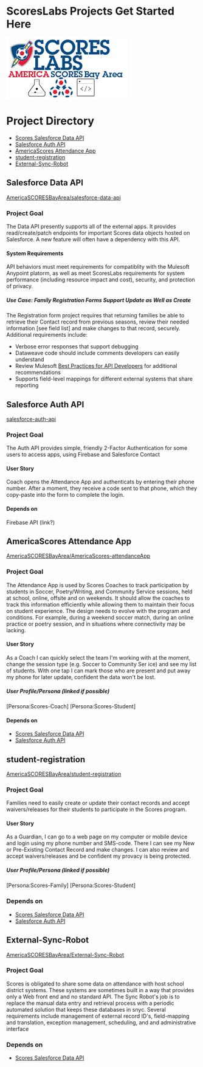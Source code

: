 # ScoresLabs Projects Get Started Here
![scoreslabs](images/ScoresLabs_logo_v3@0.25x.png)

# Project Directory
- [Scores Salesforce Data API](#Scores-Salesforce-Data-API)
- [Salesforce Auth API](#Salesforce-Auth-API)
- [AmericaScores Attendance App](#AmericaScores-attendanceApp)
- [student-registration](#student-registration)
- [External-Sync-Robot](#External-Sync-Robot)

## Salesforce Data API
[AmericaSCORESBayArea/salesforce-data-api](https://github.com/AmericaSCORESBayArea/salesforce-data-api)
### Project Goal
The Data API presently supports all of the external apps. It provides read/create/patch endpoints for important Scores data objects hosted on Salesforce. A new feature will often have a dependency with this API.
#### System Requirements
API behaviors must meet requirements for compatiblity with the Mulesoft Anypoint platorm, as well as meet ScoresLabs requirements for system performance (including resource impact and cost), security, and protection of privacy.
##### Use Case: Family Registration Forms Support Update as Well as Create
The Registration form project requires that returning families be able to retrieve their Contact record from previous seasons, review their needed information [see field list] and make changes to that record, securely.
Additional requirements include:
- Verbose error responses that support debugging
- Dataweave code should include comments developers can easily understand
- Review Mulesoft [Best Practices for API Developers](https://www.mulesoft.com/resources/api/development-best-practices) for additional recommendations
- Supports field-level mappings for different external systems that share reporting

## Salesforce Auth API
[salesforce-auth-api](https://github.com/AmericaSCORESBayArea/salesforce-auth-api)
### Project Goal
The Auth API provides simple, friendly 2-Factor Authentication for some users to access apps, using Firebase and Salesforce Contact
#### User Story
Coach opens the Attendance App and authenticats by entering their phone number. After a moment, they receive a code sent to that phone, which they copy-paste into the form to complete the login.
#### Depends on
Firebase API (link?)

## AmericaScores Attendance App
[AmericaSCORESBayArea/AmericaScores-attendanceApp](https://github.com/AmericaSCORESBayArea/AmericaScores-attendanceApp)
### Project Goal
The Attendance App is used by Scores Coaches to track participation by students in Soccer, Poetry/Writing, and Community Service sessions, held at school, online, offsite and on weekends.
It should allow the coaches to track this information efficiently while allowing them to maintain their focus on student experience. The design needs to evolve with the program and conditions. For example, during a weekend soccer match, during an online practice or poetry session, and in situations where connectivity may be lacking.
#### User Story
As a Coach I can quickly select the team I'm working with at the moment, change the session type (e.g. Soccer to Community Ser ice) and see my list of students. With one tap I can mark those who are present and put away my phone for later update, confident the data won't be lost.
##### User Profile/Persona (linked if possible)
[Persona:Scores-Coach]
[Persona:Scores-Student]
#### Depends on
- [Scores Salesforce Data API](#Scores-Salesforce-Data-API)
- [Salesforce Auth API](#Salesforce-Auth-API)

## student-registration
[AmericaSCORESBayArea/student-registration](https://github.com/AmericaSCORESBayArea/student-registration)
### Project Goal
Families need to easily create or update their contact records and accept waivers/releases for their students to participate in the Scores program.
#### User Story
As a Guardian, I can go to a web page on my computer or mobile device and login using my phone number and SMS-code. There I can see my New or Pre-Existing Contact Record and make changes. I can also review and accept waivers/releases and be confident my provacy is being protected.
##### User Profile/Persona (linked if possible)
[Persona:Scores-Family]
[Persona:Scores-Student]
### Depends on
- [Scores Salesforce Data API](#Scores-Salesforce-Data-API)
- [Salesforce Auth API](#Salesforce-Auth-API)

## External-Sync-Robot
[AmericaSCORESBayArea/External-Sync-Robot](https://github.com/AmericaSCORESBayArea/External-Sync-Robot)
### Project Goal
Scores is obligated to share some data on attendance with host school district systems. These systems are sometimes built in a way that provides only a Web front end and no standard API.
The Sync Robot's job is to replace the manual data entry and retrieval process with a periodic automated solution that keeps these databases in snyc.
Several requirements include management of external record ID's, field-mapping and translation, exception management, scheduling, and and administrative interface
### Depends on
- [Scores Salesforce Data API](#Scores-Salesforce-Data-API)
